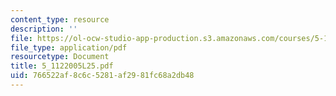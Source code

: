 ```yaml
---
content_type: resource
description: ''
file: https://ol-ocw-studio-app-production.s3.amazonaws.com/courses/5-112-principles-of-chemical-science-fall-2005/766522af8c6c5281af2981fc68a2db48_5_1122005L25.pdf
file_type: application/pdf
resourcetype: Document
title: 5_1122005L25.pdf
uid: 766522af-8c6c-5281-af29-81fc68a2db48
---
```

